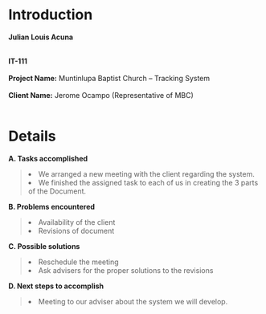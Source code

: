 # Introduction #
**Julian Louis Acuna**

<br> <b>IT-111</b> <br>
<br> <b>Project Name:</b> Muntinlupa Baptist Church – Tracking System<br>
<br> <b>Client Name:</b> Jerome Ocampo (Representative of MBC)<br>
<br>
<h1>Details</h1>

<b>A. Tasks accomplished</b> <br>
<blockquote><li> We arranged a new meeting with the client regarding the system. </li>
<li> We finished the assigned task to each of us in creating the 3 parts of the Document.</li></blockquote>


<b>B. Problems encountered</b> <br>
<blockquote><li> Availability of the client </li>
<li> Revisions of document</li></blockquote>


<b>C. Possible solutions</b> <br>
<blockquote><li> Reschedule the meeting </li>
<li> Ask advisers for the proper solutions to the revisions </li></blockquote>


<b>D. Next steps to accomplish</b> <br>
<blockquote><li> Meeting to our adviser about the system we will develop. </li>
